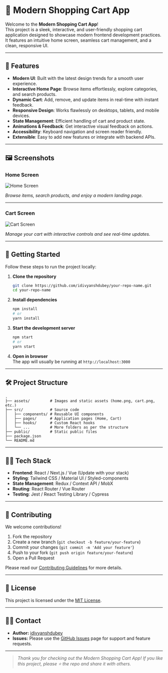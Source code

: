 # 🛒 Modern Shopping Cart App

Welcome to the **Modern Shopping Cart App**!  
This project is a sleek, interactive, and user-friendly shopping cart application designed to showcase modern frontend development practices. It features an intuitive home screen, seamless cart management, and a clean, responsive UI.

---

## 🚀 Features

- **Modern UI**: Built with the latest design trends for a smooth user experience.
- **Interactive Home Page**: Browse items effortlessly, explore categories, and search products.
- **Dynamic Cart**: Add, remove, and update items in real-time with instant feedback.
- **Responsive Design**: Works flawlessly on desktops, tablets, and mobile devices.
- **State Management**: Efficient handling of cart and product state.
- **Animations & Feedback**: Get interactive visual feedback on actions.
- **Accessibility**: Keyboard navigation and screen reader friendly.
- **Extensible**: Easy to add new features or integrate with backend APIs.

---

## 🖼️ Screenshots

### Home Screen

![Home Screen](assets/home.png)

*Browse items, search products, and enjoy a modern landing page.*

---

### Cart Screen

![Cart Screen](assets/cart.png)

*Manage your cart with interactive controls and see real-time updates.*

---

## 🏁 Getting Started

Follow these steps to run the project locally:

1. **Clone the repository**
   ```bash
   git clone https://github.com/idivyanshdubey/your-repo-name.git
   cd your-repo-name
   ```

2. **Install dependencies**
   ```bash
   npm install
   # or
   yarn install
   ```

3. **Start the development server**
   ```bash
   npm start
   # or
   yarn start
   ```

4. **Open in browser**  
   The app will usually be running at `http://localhost:3000`

---

## 🛠️ Project Structure

```plaintext
.
├── assets/         # Images and static assets (home.png, cart.png, etc.)
├── src/            # Source code
│   ├── components/ # Reusable UI components
│   ├── pages/      # Application pages (Home, Cart)
│   ├── hooks/      # Custom React hooks
│   └── ...         # More folders as per the structure
├── public/         # Static public files
├── package.json
└── README.md
```

---

## 🧑‍💻 Tech Stack

- **Frontend**: React / Next.js / Vue (Update with your stack)
- **Styling**: Tailwind CSS / Material UI / Styled-components
- **State Management**: Redux / Context API / MobX
- **Routing**: React Router / Vue Router
- **Testing**: Jest / React Testing Library / Cypress

---

## 🤝 Contributing

We welcome contributions!

1. Fork the repository
2. Create a new branch (`git checkout -b feature/your-feature`)
3. Commit your changes (`git commit -m 'Add your feature'`)
4. Push to your fork (`git push origin feature/your-feature`)
5. Open a Pull Request

Please read our [Contributing Guidelines](CONTRIBUTING.md) for more details.

---

## 📄 License

This project is licensed under the [MIT License](LICENSE).

---

## 🙋‍♂️ Contact

- **Author:** [idivyanshdubey](https://github.com/idivyanshdubey)
- **Issues:** Please use the [GitHub Issues](https://github.com/idivyanshdubey/your-repo-name/issues) page for support and feature requests.

---

> _Thank you for checking out the Modern Shopping Cart App! If you like this project, please ⭐️ the repo and share it with others._
